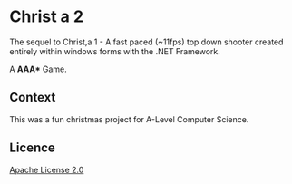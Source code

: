 # Christ a 2

The sequel to Christ,a 1 - A fast paced (~11fps) top down shooter created entirely within windows forms with the .NET Framework.

A **AAA\*** Game.

## Context

This was a fun christmas project for A-Level Computer Science.

## Licence

[Apache License 2.0](LICENSE)
